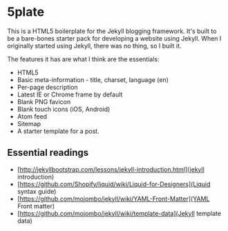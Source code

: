 # 5plate
This is a HTML5 boilerplate for the Jekyll blogging framework. It's built to be a bare-bones starter pack for developing a website using Jekyll. When I originally started using Jekyll, there was no thing, so I built it.

The features it has are what I think are the essentials:
* HTML5
* Basic meta-information - title, charset, language (en)
* Per-page description
* Latest IE or Chrome frame by default
* Blank PNG favicon
* Blank touch icons (iOS, Android)
* Atom feed
* Sitemap
* A starter template for a post. 

## Essential readings
* [http://jekyllbootstrap.com/lessons/jekyll-introduction.html](jekyll introduction)
* [https://github.com/Shopify/liquid/wiki/Liquid-for-Designers](Liquid syntax guide)
* [https://github.com/mojombo/jekyll/wiki/YAML-Front-Matter](YAML Front matter)
* [https://github.com/mojombo/jekyll/wiki/template-data](Jekyll template data)
